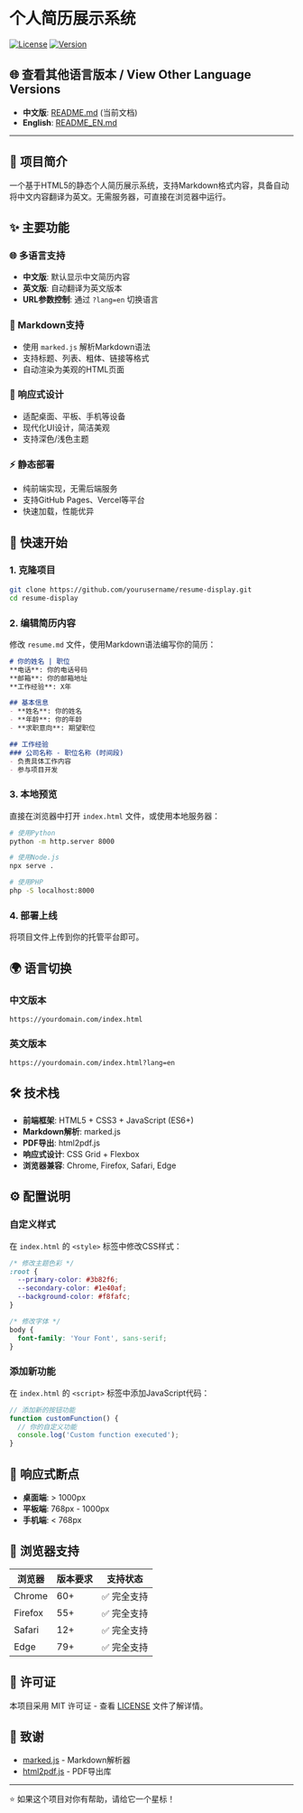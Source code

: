 # 个人简历展示系统

[![License](https://img.shields.io/badge/license-MIT-blue.svg)](LICENSE)
[![Version](https://img.shields.io/badge/version-0.0.1-green.svg)]()

## 🌐 查看其他语言版本 / View Other Language Versions

- **中文版**: [README.md](README.md) (当前文档)
- **English**: [README_EN.md](README_EN.md)

---

## 📖 项目简介

一个基于HTML5的静态个人简历展示系统，支持Markdown格式内容，具备自动将中文内容翻译为英文。无需服务器，可直接在浏览器中运行。

## ✨ 主要功能

### 🌐 多语言支持
- **中文版**: 默认显示中文简历内容
- **英文版**: 自动翻译为英文版本
- **URL参数控制**: 通过 `?lang=en` 切换语言

### 📝 Markdown支持
- 使用 `marked.js` 解析Markdown语法
- 支持标题、列表、粗体、链接等格式
- 自动渲染为美观的HTML页面

### 🎨 响应式设计
- 适配桌面、平板、手机等设备
- 现代化UI设计，简洁美观
- 支持深色/浅色主题

### ⚡ 静态部署
- 纯前端实现，无需后端服务
- 支持GitHub Pages、Vercel等平台
- 快速加载，性能优异

## 🚀 快速开始

### 1. 克隆项目
```bash
git clone https://github.com/yourusername/resume-display.git
cd resume-display
```

### 2. 编辑简历内容
修改 `resume.md` 文件，使用Markdown语法编写你的简历：

```markdown
# 你的姓名 | 职位
**电话**: 你的电话号码  
**邮箱**: 你的邮箱地址  
**工作经验**: X年

## 基本信息
- **姓名**: 你的姓名
- **年龄**: 你的年龄
- **求职意向**: 期望职位

## 工作经验
### 公司名称 - 职位名称 (时间段)
- 负责具体工作内容
- 参与项目开发
```

### 3. 本地预览
直接在浏览器中打开 `index.html` 文件，或使用本地服务器：

```bash
# 使用Python
python -m http.server 8000

# 使用Node.js
npx serve .

# 使用PHP
php -S localhost:8000
```

### 4. 部署上线
将项目文件上传到你的托管平台即可。

## 🌍 语言切换

### 中文版本
```
https://yourdomain.com/index.html
```

### 英文版本
```
https://yourdomain.com/index.html?lang=en
```

## 🛠️ 技术栈

- **前端框架**: HTML5 + CSS3 + JavaScript (ES6+)
- **Markdown解析**: marked.js
- **PDF导出**: html2pdf.js
- **响应式设计**: CSS Grid + Flexbox
- **浏览器兼容**: Chrome, Firefox, Safari, Edge

## ⚙️ 配置说明

### 自定义样式
在 `index.html` 的 `<style>` 标签中修改CSS样式：

```css
/* 修改主题色彩 */
:root {
  --primary-color: #3b82f6;
  --secondary-color: #1e40af;
  --background-color: #f8fafc;
}

/* 修改字体 */
body {
  font-family: 'Your Font', sans-serif;
}
```

### 添加新功能
在 `index.html` 的 `<script>` 标签中添加JavaScript代码：

```javascript
// 添加新的按钮功能
function customFunction() {
  // 你的自定义功能
  console.log('Custom function executed');
}
```

## 📱 响应式断点

- **桌面端**: > 1000px
- **平板端**: 768px - 1000px  
- **手机端**: < 768px

## 🔧 浏览器支持

| 浏览器 | 版本要求 | 支持状态 |
|--------|----------|----------|
| Chrome | 60+ | ✅ 完全支持 |
| Firefox | 55+ | ✅ 完全支持 |
| Safari | 12+ | ✅ 完全支持 |
| Edge | 79+ | ✅ 完全支持 |

## 📄 许可证

本项目采用 MIT 许可证 - 查看 [LICENSE](LICENSE) 文件了解详情。

## 🙏 致谢

- [marked.js](https://marked.js.org/) - Markdown解析器
- [html2pdf.js](https://github.com/eKoopmans/html2pdf.js) - PDF导出库

---

⭐ 如果这个项目对你有帮助，请给它一个星标！
